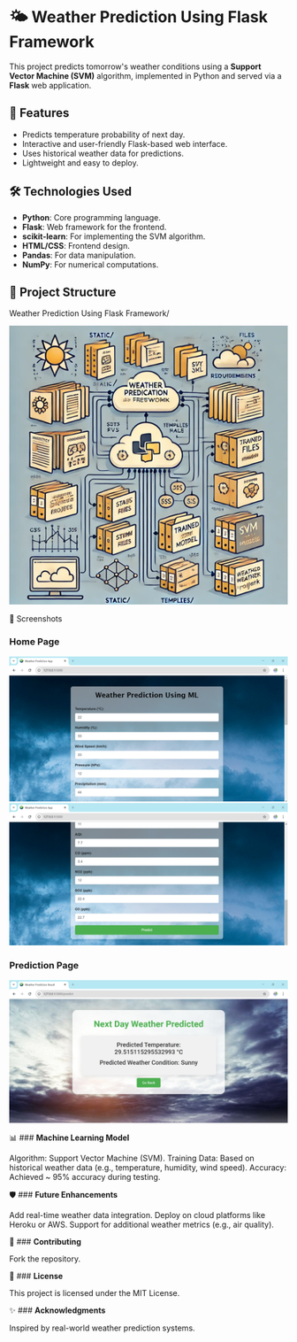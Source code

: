 # 🌤️ Weather Prediction Using Flask Framework

This project predicts tomorrow's weather conditions using a **Support Vector Machine (SVM)** algorithm, implemented in Python and served via a **Flask** web application.



## 🚀 Features
- Predicts temperature probability of next day.
- Interactive and user-friendly Flask-based web interface.
- Uses historical weather data for predictions.
- Lightweight and easy to deploy.



## 🛠️ Technologies Used
- **Python**: Core programming language.
- **Flask**: Web framework for the frontend.
- **scikit-learn**: For implementing the SVM algorithm.
- **HTML/CSS**: Frontend design.
- **Pandas**: For data manipulation.
- **NumPy**: For numerical computations.


## 📂 Project Structure
Weather Prediction Using Flask Framework/ 

![Project Structure](static/screenshots/04.png)


🌟 Screenshots

### **Home Page**
![Home Page](static/screenshots/01.png)
![Home Page](static/screenshots/02.png)

### **Prediction Page**
![Prediction Page](static/screenshots/03.png)


📊 ### **Machine Learning Model**

Algorithm: Support Vector Machine (SVM).
Training Data: Based on historical weather data (e.g., temperature, humidity, wind speed).
Accuracy: Achieved ~ 95% accuracy during testing.


🛡️ ### **Future Enhancements**

Add real-time weather data integration.
Deploy on cloud platforms like Heroku or AWS.
Support for additional weather metrics (e.g., air quality).

🤝 ### **Contributing**

Fork the repository.


📄 ### **License**

This project is licensed under the MIT License.

✨ ### **Acknowledgments**

Inspired by real-world weather prediction systems.
